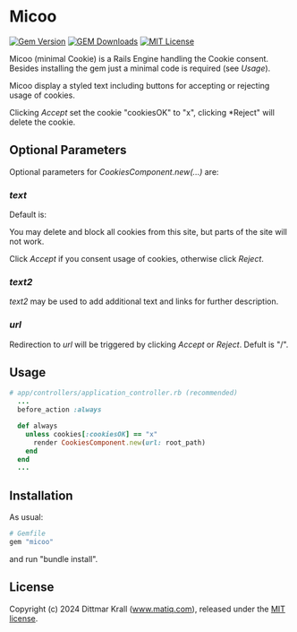 # Micoo

[![Gem Version](https://badge.fury.io/rb/micoo.png)](http://badge.fury.io/rb/micoo)
[![GEM Downloads](https://img.shields.io/gem/dt/micoo?color=168AFE&logo=ruby&logoColor=FE1616)](https://rubygems.org/gems/micoo)
[![MIT License](https://img.shields.io/badge/license-MIT-blue.svg)](http://choosealicense.com/licenses/mit/)

Micoo (minimal Cookie) is a Rails Engine handling the Cookie consent.
Besides installing the gem just a minimal code is required (see _Usage_).

Micoo display a styled text including buttons for
accepting or rejecting usage of cookies.

Clicking *Accept* set the cookie "cookiesOK" to "x",
clicking *Reject" will delete the cookie.

## Optional Parameters

Optional parameters for *CookiesComponent.new(...)* are:

### _text_

Default is:

   You may delete and block all cookies from this site,
but parts of the site will not work.

   Click *Accept* if you consent usage of cookies, otherwise click *Reject*.

### _text2_

_text2_ may be used to
add additional text and links for further description.

### _url_

Redirection to _url_ will be triggered by clicking *Accept* or *Reject*.
Defult is "/".

## Usage

```ruby
# app/controllers/application_controller.rb (recommended)
  ...
  before_action :always

  def always
    unless cookies[:cookiesOK] == "x"
      render CookiesComponent.new(url: root_path)
    end
  end
  ...
```

## Installation
As usual:

```ruby
# Gemfile
gem "micoo"
```

and run "bundle install".

## License
Copyright (c) 2024 Dittmar Krall (www.matiq.com),
released under the [MIT license](https://opensource.org/licenses/MIT).
